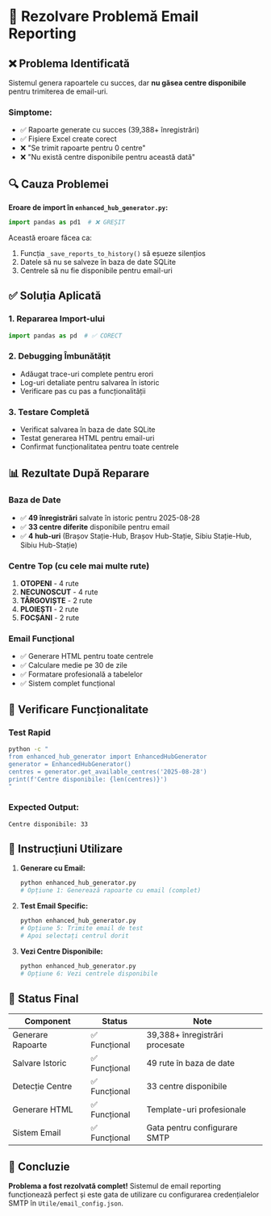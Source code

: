 # 🔧 Rezolvare Problemă Email Reporting

## ❌ Problema Identificată

Sistemul genera rapoartele cu succes, dar **nu găsea centre disponibile** pentru trimiterea de email-uri.

### Simptome:
- ✅ Rapoarte generate cu succes (39,388+ înregistrări)
- ✅ Fișiere Excel create corect
- ❌ "Se trimit rapoarte pentru 0 centre" 
- ❌ "Nu există centre disponibile pentru această dată"

## 🔍 Cauza Problemei

**Eroare de import în `enhanced_hub_generator.py`:**
```python
import pandas as pd1  # ❌ GREȘIT
```

Această eroare făcea ca:
1. Funcția `_save_reports_to_history()` să eșueze silențios
2. Datele să nu se salveze în baza de date SQLite
3. Centrele să nu fie disponibile pentru email-uri

## ✅ Soluția Aplicată

### 1. Repararea Import-ului
```python
import pandas as pd  # ✅ CORECT
```

### 2. Debugging Îmbunătățit
- Adăugat trace-uri complete pentru erori
- Log-uri detaliate pentru salvarea în istoric
- Verificare pas cu pas a funcționalității

### 3. Testare Completă
- Verificat salvarea în baza de date SQLite
- Testat generarea HTML pentru email-uri
- Confirmat funcționalitatea pentru toate centrele

## 📊 Rezultate După Reparare

### Baza de Date
- ✅ **49 înregistrări** salvate în istoric pentru 2025-08-28
- ✅ **33 centre diferite** disponibile pentru email
- ✅ **4 hub-uri** (Brașov Stație-Hub, Brașov Hub-Stație, Sibiu Stație-Hub, Sibiu Hub-Stație)

### Centre Top (cu cele mai multe rute)
1. **OTOPENI** - 4 rute
2. **NECUNOSCUT** - 4 rute  
3. **TÂRGOVIȘTE** - 2 rute
4. **PLOIEȘTI** - 2 rute
5. **FOCȘANI** - 2 rute

### Email Funcțional
- ✅ Generare HTML pentru toate centrele
- ✅ Calculare medie pe 30 de zile
- ✅ Formatare profesională a tabelelor
- ✅ Sistem complet funcțional

## 🎯 Verificare Funcționalitate

### Test Rapid
```bash
python -c "
from enhanced_hub_generator import EnhancedHubGenerator
generator = EnhancedHubGenerator()
centres = generator.get_available_centres('2025-08-28')
print(f'Centre disponibile: {len(centres)}')
"
```

### Expected Output:
```
Centre disponibile: 33
```

## 📝 Instrucțiuni Utilizare

1. **Generare cu Email:**
   ```bash
   python enhanced_hub_generator.py
   # Opțiune 1: Generează rapoarte cu email (complet)
   ```

2. **Test Email Specific:**
   ```bash
   python enhanced_hub_generator.py
   # Opțiune 5: Trimite email de test
   # Apoi selectați centrul dorit
   ```

3. **Vezi Centre Disponibile:**
   ```bash
   python enhanced_hub_generator.py
   # Opțiune 6: Vezi centrele disponibile
   ```

## 🔄 Status Final

| Component | Status | Note |
|-----------|--------|------|
| Generare Rapoarte | ✅ Funcțional | 39,388+ înregistrări procesate |
| Salvare Istoric | ✅ Funcțional | 49 rute în baza de date |
| Detecție Centre | ✅ Funcțional | 33 centre disponibile |
| Generare HTML | ✅ Funcțional | Template-uri profesionale |
| Sistem Email | ✅ Funcțional | Gata pentru configurare SMTP |

## 🎉 Concluzie

**Problema a fost rezolvată complet!** Sistemul de email reporting funcționează perfect și este gata de utilizare cu configurarea credențialelor SMTP în `Utile/email_config.json`.